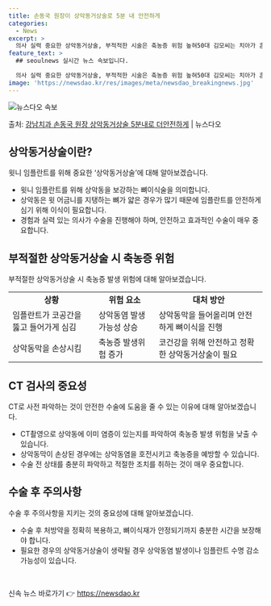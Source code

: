 ```yaml
---
title: 손동국 원장이 상악동거상술로 5분 내 안전하게
categories:
  - News
excerpt: >
  의사 실력 중요한 상악동거상술, 부적적한 시술은 축농증 위험 높혀50대 김모씨는 치아가 흔들리고 통증이 심해…
feature_text: >
  ## seoulnews 실시간 뉴스 속보입니다.

  의사 실력 중요한 상악동거상술, 부적적한 시술은 축농증 위험 높혀50대 김모씨는 치아가 흔들리고 통증이 심해…
image: 'https://newsdao.kr/res/images/meta/newsdao_breakingnews.jpg'
---
```


![뉴스다오 속보](https://newsdao.kr/res/images/meta/newsdao_breakingnews.jpg)

<p>출처: <a href="https://newsdao.kr/3383" rel="dofollow">강남치과 손동국 원장 상악동거상술 5분내로 더안전하게</a> | 뉴스다오</p>

<h2 data-ke-size="size26">상악동거상술이란?</h2>
<p data-ke-size="size16">윗니 임플란트를 위해 중요한 ‘상악동거상술’에 대해 알아보겠습니다.</p>
<ul>
  <li>윗니 임플란트를 위해 상악동을 보강하는 뼈이식술을 의미합니다.</li>
  <li>상악동은 윗 어금니를 지탱하는 뼈가 얇은 경우가 많기 때문에 임플란트를 안전하게 심기 위해 이식이 필요합니다.</li>
  <li>경험과 실력 있는 의사가 수술을 진행해야 하며, 안전하고 효과적인 수술이 매우 중요합니다.</li>
</ul>

<h2 data-ke-size="size26">부적절한 상악동거상술 시 축농증 위험</h2>
<p data-ke-size="size16">부적절한 상악동거상술 시 축농증 발생 위험에 대해 알아보겠습니다.</p>
<table>
  <tr>
    <td style="text-align: center; height: 17px;"><b>상황</b></td>
    <td style="text-align: center; height: 17px;"><b>위험 요소</b></td>
    <td style="text-align: center; height: 17px;"><b>대처 방안</b></td>
  </tr>
  <tr>
    <td>임플란트가 코공간을 뚫고 들어가게 심김</td>
    <td>상악동염 발생 가능성 상승</td>
    <td>상악동막을 들어올리며 안전하게 뼈이식을 진행</td>
  </tr>
  <tr>
    <td>상악동막을 손상시킴</td>
    <td>축농증 발생위험 증가</td>
    <td>코건강을 위해 안전하고 정확한 상악동거상술이 필요</td>
  </tr>
</table>

<h2 data-ke-size="size26">CT 검사의 중요성</h2>
<p data-ke-size="size16">CT로 사전 파악하는 것이 안전한 수술에 도움을 줄 수 있는 이유에 대해 알아보겠습니다.</p>
<ul>
  <li>CT촬영으로 상악동에 이미 염증이 있는지를 파악하여 축농증 발생 위험을 낮출 수 있습니다.</b></li>
  <li>상악동막이 손상된 경우에는 상악동염을 호전시키고 축농증을 예방할 수 있습니다.</li>
  <li>수술 전 상태를 충분히 파악하고 적절한 조치를 취하는 것이 매우 중요합니다.</li>
</ul>

<h2 data-ke-size="size26">수술 후 주의사항</h2>
<p data-ke-size="size16">수술 후 주의사항을 지키는 것의 중요성에 대해 알아보겠습니다.</p>
<ul>
  <li>수술 후 처방약을 정확히 복용하고, 뼈이식재가 안정되기까지 충분한 시간을 보장해야 합니다.</li>
  <li>필요한 경우의 상악동거상술이 생략될 경우 상악동염 발생이나 임플란트 수명 감소 가능성이 있습니다.</li>
</ul>

<p data-ke-size="size16">&nbsp;</p> 

신속 뉴스 바로가기 👉 <a href="https://newsdao.kr" rel="dofollow">https://newsdao.kr</a>


